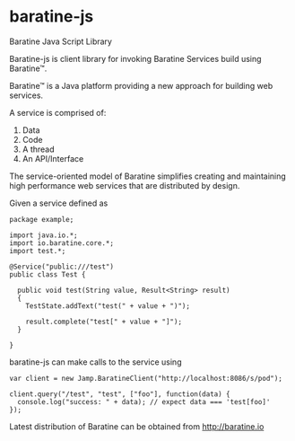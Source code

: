 # baratine-js
Baratine Java Script Library

Baratine-js is client library for invoking Baratine Services build using Baratine™. 

Baratine™ is a Java platform providing a new approach for building web services. 

A service is comprised of:

  1. Data
  2. Code
  3. A thread
  4. An API/Interface
  
The service-oriented model of Baratine simplifies creating and maintaining 
high performance web services that are distributed by design.
 
Given a service defined as 
  
    package example;
  
    import java.io.*;
    import io.baratine.core.*;
    import test.*;
  
    @Service("public:///test")
    public class Test {
  
      public void test(String value, Result<String> result)
      {
        TestState.addText("test(" + value + ")");
    
        result.complete("test[" + value + "]");
      }
    
    }

baratine-js can make calls to the service using

    var client = new Jamp.BaratineClient("http://localhost:8086/s/pod");
    
    client.query("/test", "test", ["foo"], function(data) {
      console.log("success: " + data); // expect data === 'test[foo]'
    });
    
    
Latest distribution of Baratine can be obtained from <http://baratine.io>
 
